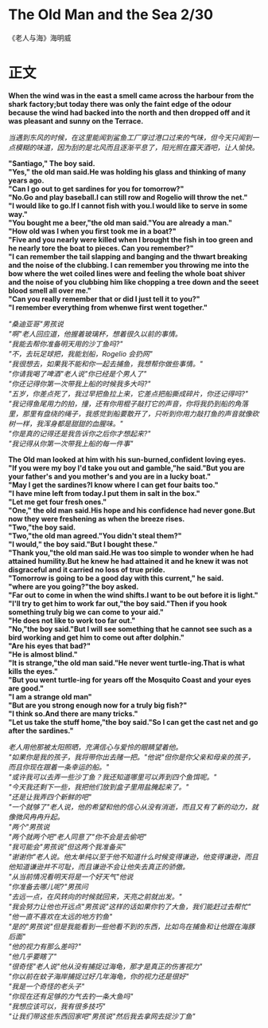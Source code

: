 # The Old Man and the Sea 2/30
《老人与海》海明威
# 正文
**When the wind was in the east a smell came across the harbour from the shark factory;but today there was only the faint edge of the odour because the wind had backed into the north and then dropped off and it was pleasant and sunny on the Terrace.**

*当遇到东风的时候，在这里能闻到鲨鱼工厂穿过港口过来的气味，但今天只闻到一点模糊的味道，因为刮的是北风而且逐渐平息了，阳光照在露天酒吧，让人愉快。*

**"Santiago," The boy said.<br/>
"Yes," the old man said.He was holding his glass and thinking of many years ago.<br/>
"Can I go out to get sardines for you for tomorrow?"<br/>
"No.Go and play baseball.I can still row and Rogelio will throw the net."<br/>
"I would like to go.If I cannot fish with you.I would like to serve in some way."<br/>
"You bought me a beer,"the old man said."You are already a man."<br/>
"How old was I when you first took me in a boat?"<br/>
"Five and you nearly were killed when I brought the fish in too green and he nearly tore the boat to pieces. Can you remember?"<br/>
"I can remember the tail slapping and banging and the thwart breaking and the noise of the clubbing. I can remember you throwing me into the bow where the wet coiled lines were and feeling the whole boat shiver and the noise of you clubbing him like chopping a tree down and the seeet blood smell all over me."<br/>
"Can you really remember that or did I just tell it to you?"<br/>
"I remember everything from whenwe first went together."<br/>**

*"桑迪亚哥"男孩说<br/>
"啊"老人回应道，他握着玻璃杯，想着很久以前的事情。<br/>
"我能去帮你准备明天用的沙丁鱼吗?"<br/>
"不，去玩足球把，我能划船，Rogelio 会扔网"<br/>
"我很想去，如果我不能和你一起去捕鱼，我想帮你做些事情。"<br/>
"你请我喝了啤酒"老人说"你已经是个男人了"<br/>
"你还记得你第一次带我上船的时候我多大吗?"<br/>
"五岁，你差点死了，我过早把鱼拉上来，它差点把船撕成碎片，你还记得吗?"<br/>
"我记得鱼尾用力的拍，撞，还有你用棍子敲打它的声音，你将我扔到船的角落里，那里有盘绕的绳子，我感觉到船要散开了，只听到你用力敲打鱼的声音就像砍树一样，我浑身都是甜甜的血腥味。"<br/>
"你是真的记得还是我告诉你之后你才想起来?"<br/>
"我记得从你第一次带我上船的每一件事"<br/>*

**The Old man looked at him with his sun-burned,confident loving eyes.<br/>
"If you were my boy I'd take you out and gamble,"he said."But you are your father's and you mother's and you are in a lucky boat."<br/>
"May I get the sardines?I know where I can get four baits too."<br/>
"I have mine left from today.I put them in salt in the box."<br/>
"Let me get four fresh ones."<br/>
"One," the old man said.His hope and his confidence had never gone.But now they were freshening as when the breeze rises.<br/>
"Two,"the boy said.<br/>
"Two,"the old man agreed."You didn't steal them?"<br/>
"I would," the boy said."But I bought these."<br/>
"Thank you,"the old man said.He was too simple to wonder when he had attained humility.But he knew he had attained it and he knew it was not disgraceful and it carried no loss of true pride.<br/>
"Tomorrow is going to be a good day with this current," he said.<br/>
"where are you going?"the boy asked.<br/>
"Far out to come in when the wind shifts.I want to be out before it is light."<br/>
"I'll try to get him to work far out,"the boy said."Then if you hook something truly big we can come to your aid."<br/>
"He does not like to work too far out."<br/>
"No,"the boy said."But I will see something that he cannot see such as a bird working and get him to come out after dolphin."<br/>
"Are his eyes that bad?"<br/>
"He is almost blind."<br/>
"It is strange,"the old man said."He never went turtle-ing.That is what kills the eyes."<br/>
"But you went turtle-ing for years off the Mosquito Coast and your eyes are good."<br/>
"I am a strange old man"<br/>
"But are you strong enough now for a truly big fish?"<br/>
"I think so.And there are many tricks."<br/>
"Let us take the stuff home,"the boy said."So I can get the cast net and go after the sardines."<br/>**

*老人用他那被太阳照晒，充满信心与爱怜的眼睛望着他。<br/>
"如果你是我的孩子，我将带你出去赌一把。"他说"但你是你父亲和母亲的孩子，而且你现在跟着一条幸运的船。"<br/>
"或许我可以去弄一些沙丁鱼？我还知道哪里可以弄到四个鱼饵呢。"<br/>
"今天我还剩下一些，我把他们放到盒子里用盐腌起来了。"<br/>
"还是让我弄四个新鲜的吧"<br/>
"一个就够了"老人说，他的希望和他的信心从没有消逝，而且又有了新的动力，就像微风冉冉升起。<br/>
"两个"男孩说<br/>
"两个就两个吧"老人同意了"你不会是去偷吧"<br/>
"我可能会"男孩说"但这两个我准备买"<br/>
"谢谢你"老人说。他太单纯以至于他不知道什么时候变得谦逊，他变得谦逊，而且他知道谦逊并不可耻，而且谦逊不会让他失去真正的骄傲。<br/>
"从当前情况看明天将是一个好天气"他说<br/>
"你准备去哪儿呢?"男孩问<br/>
"去远一点，在风转向的时候就回来，天亮之前就出发。"<br/>
"我会努力让他也开远点"男孩说"这样的话如果你钓了大鱼，我们能赶过去帮忙"<br/>
"他一直不喜欢在太远的地方钓鱼"<br/>
"是的"男孩说"但是我能看到一些他看不到的东西，比如鸟在捕鱼和让他跟在海豚后面"<br/>
"他的视力有那么差吗?"<br/>
"他几乎要瞎了"<br/>
"很奇怪"老人说"他从没有捕捉过海龟，那才是真正的伤害视力"<br/>
"你以前在蚊子海岸捕捉过好几年海龟，你的视力还是很好"<br/>
"我是一个奇怪的老头子"<br/>
"你现在还有足够的力气去钓一条大鱼吗"<br/>
"我想应该可以，我有很多技巧"<br/>
"让我们带这些东西回家吧"男孩说"然后我去拿网去捉沙丁鱼"<br/>*